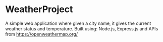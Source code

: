 # WeatherProject
A simple web application where given a city name, it gives the current weather status and temperature.
Built using: Node.js, Express.js and APIs from https://openweathermap.org/
